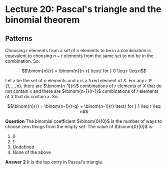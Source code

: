# Lecture 20: Pascal's triangle and the binomial theorem

## Patterns

Choosing $r$ elements from a set of $n$ elements to be in a combination is
equivalent to choosing $n-r$ elements from the same set to not be in the
combination. So:

$$\binom{n}{r} = \binom{n}{n-r} \text{ for } 0 \leq r \leq n$$

Let $x$ be the set of $n$ elements and $x$ is a fixed element of $X$. For any $r
\in \{1, \dots, n\}$, there are $\binom{n-1}{r}$ combinations of $r$ elements of
$X$ that do not contain $x$ and there are $\binom{n-1}{r-1}$ combinations of $r$
elements of $X$ that do contain $x$. So:

$$\binom{n}{r} = \binom{n-1}{r-q} + \binom{n-1}{r} \text{ for } 1 \leq r \leq
n$$

**Question** The binomial coefficient $\binom{0}{0}$ is the number of ways to
choose zero things from the empty set. The value of $\binom{0}{0}$ is:

1. 0
2. 1
3. Undefined
4. None of the above

**Answer** **2** It is the top entry in Pascal's triangle.
